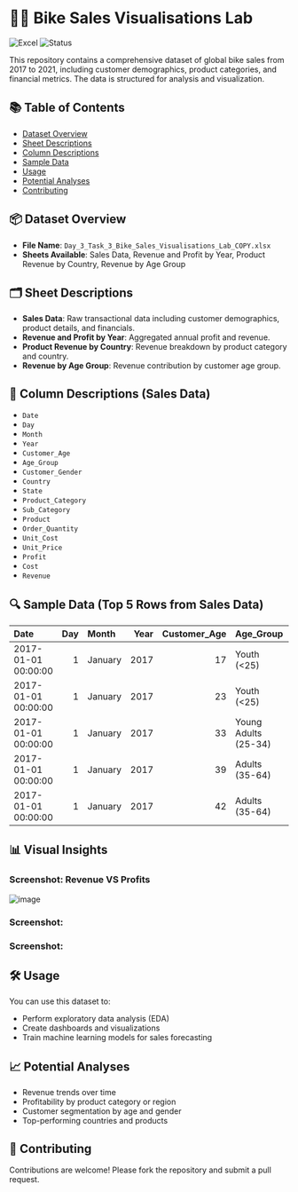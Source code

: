 # 🚴‍♂️ Bike Sales Visualisations Lab

![Excel](https://img.shields.io/badge/Data-Excel-blue)
![Status](https://img.shields.io/badge/Status-Exploratory-green)

This repository contains a comprehensive dataset of global bike sales from 2017 to 2021, including customer demographics, product categories, and financial metrics. The data is structured for analysis and visualization.

## 📚 Table of Contents
- [Dataset Overview](#dataset-overview)
- [Sheet Descriptions](#sheet-descriptions)
- [Column Descriptions](#column-descriptions)
- [Sample Data](#sample-data)
- [Usage](#usage)
- [Potential Analyses](#potential-analyses)
- [Contributing](#contributing)

## 📦 Dataset Overview
- **File Name**: `Day_3_Task_3_Bike_Sales_Visualisations_Lab_COPY.xlsx`
- **Sheets Available**: Sales Data, Revenue and Profit by Year, Product Revenue by Country, Revenue by Age Group

## 🗂️ Sheet Descriptions
- **Sales Data**: Raw transactional data including customer demographics, product details, and financials.
- **Revenue and Profit by Year**: Aggregated annual profit and revenue.
- **Product Revenue by Country**: Revenue breakdown by product category and country.
- **Revenue by Age Group**: Revenue contribution by customer age group.

## 🧾 Column Descriptions (Sales Data)
- `Date`
- `Day`
- `Month`
- `Year`
- `Customer_Age`
- `Age_Group`
- `Customer_Gender`
- `Country`
- `State`
- `Product_Category`
- `Sub_Category`
- `Product`
- `Order_Quantity`
- `Unit_Cost`
- `Unit_Price`
- `Profit`
- `Cost`
- `Revenue`

## 🔍 Sample Data (Top 5 Rows from Sales Data)

| Date                |   Day | Month   |   Year |   Customer_Age | Age_Group            | Customer_Gender   | Country       | State            | Product_Category   | Sub_Category   | Product                |   Order_Quantity |   Unit_Cost |   Unit_Price |   Profit |   Cost |   Revenue |
|:--------------------|------:|:--------|-------:|---------------:|:---------------------|:------------------|:--------------|:-----------------|:-------------------|:---------------|:-----------------------|-----------------:|------------:|-------------:|---------:|-------:|----------:|
| 2017-01-01 00:00:00 |     1 | January |   2017 |             17 | Youth (<25)          | M                 | Canada        | British Columbia | Bikes              | Road Bikes     | Road-250 Red, 44       |                2 |        1519 |         2443 |     1848 |   3038 |      4886 |
| 2017-01-01 00:00:00 |     1 | January |   2017 |             23 | Youth (<25)          | M                 | Australia     | Victoria         | Bikes              | Mountain Bikes | Mountain-200 Black, 46 |                2 |        1252 |         2295 |     2086 |   2504 |      4590 |
| 2017-01-01 00:00:00 |     1 | January |   2017 |             33 | Young Adults (25-34) | F                 | France        | Yveline          | Bikes              | Road Bikes     | Road-150 Red, 48       |                2 |        2171 |         3578 |     2814 |   4342 |      7156 |
| 2017-01-01 00:00:00 |     1 | January |   2017 |             39 | Adults (35-64)       | M                 | United States | Washington       | Bikes              | Road Bikes     | Road-550-W Yellow, 38  |                2 |         713 |         1120 |      814 |   1426 |      2240 |
| 2017-01-01 00:00:00 |     1 | January |   2017 |             42 | Adults (35-64)       | M                 | United States | California       | Bikes              | Road Bikes     | Road-750 Black, 44     |                2 |         344 |          540 |      392 |    688 |      1080 |

## 📊 Visual Insights

### Screenshot: Revenue VS Profits
![image](https://github.com/user-attachments/assets/0226a27f-5e3c-461b-abea-d9cd2986389c)

### Screenshot:

### Screenshot:

## 🛠️ Usage
You can use this dataset to:
- Perform exploratory data analysis (EDA)
- Create dashboards and visualizations
- Train machine learning models for sales forecasting

## 📈 Potential Analyses
- Revenue trends over time
- Profitability by product category or region
- Customer segmentation by age and gender
- Top-performing countries and products

## 🤝 Contributing
Contributions are welcome! Please fork the repository and submit a pull request.
 
